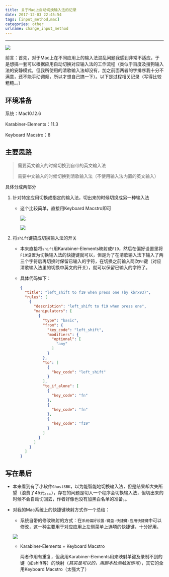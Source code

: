 ```yaml
---
title: 关于Mac上自动切换输入法的记录
date: 2017-12-03 22:45:54
tags: [input_method,mac]
categories: other
urlname: change_input_method
---
```

***

![](https://image-1251774567.cosgz.myqcloud.com/blog/2018-01-30-Mac-OS-X-Keyboard.jpg)

前言：首先，对于Mac上在不同应用上的输入法混乱问题我感到非常不适应，于是想搞一套可以根据应用自动切换对应输入法的工作流程（类似于百度及搜狗输入法的安静模式，但我所使用的清歌输入法却没有，加之前面两者的字排序我十分不满意，还不能手动调频，所以才想自己搞一下）。以下是过程相关记录（写得比较粗糙。。）

<!--more-->


## 环境准备

系统：Mac10.12.6

Karabiner-Elements：11.3

Keyboard Macstro：8

## 主要思路

> 需要英文输入的时候切换到自带的英文输入法
>
> 需要中文输入的时候切换到清歌输入法（不使用输入法内置的英文输入）

具体分成两部分

1. 针对特定应用切换成指定的输入法，切出来的时候切换成另一种输入法

   - 这个比较简单，直接用Keyboard Macstro即可

     ![](https://image-1251774567.cosgz.myqcloud.com/blog/2018-01-30-023055.png)

     ![](https://image-1251774567.cosgz.myqcloud.com/blog/2018-01-30-023057.png) 

2. 将`shift`键搞成切换输入法的开关

   - 本来直接将`shift`用Karabiner-Elements映射成`F19`，然后在偏好设置里将`F19`设置为切换输入法的快捷键就可以，但是为了在清歌输入法下输入了两三个字符后再切换时保留已输入的字符，在切换之前输入两次`Fn`键（对应清歌输入法里的切换中英文的开关），就可以保留已输入的字符了。

   - 具体代码如下：

     ```json 
     {
       "title": "left_shift to f19 when press one (by kbrx93)",
       "rules": [
         {
           "description": "left_shift to f19 when press one",
           "manipulators": [
             {
               "type": "basic",
               "from": {
                 "key_code": "left_shift",
                 "modifiers": {
                   "optional": [
                     "any"
                   ]
                 }
               },
               "to": [
                 {
                   "key_code": "left_shift"
                 }
               ],
               "to_if_alone": [
                 {
                   "key_code": "fn"
                 },
                 {
                   "key_code": "fn"
                 },
                 {
                   "key_code": "f19"
                 }
               ]
             }
           ]
         }
       ]
     }
     ```

## 写在最后

-   本来看到有了小软件`GhostSBK`，以为能智能地切换输入法，但是结果却大失所望（浪费了45元。。。），存在的问题是切入一个程序会切换输入法，但切出来的时候不会自动切回去，作者好像也没有加黑白名单的准备。。

-   对我的Mac系统上的快捷键映射方式作一个总结：

    -   系统自带的修改映射的方式：在`系统偏好设置-键盘-快捷键-应用快捷键`中可以修改，这一种主要用于对应应用上左侧菜单上选项的快捷键，十分好用。

    ![](https://image-1251774567.cosgz.myqcloud.com/blog/2018-01-30-023100.png)

    -  Karabiner-Elements + Keyboard Macstro

       两者作用有重复，但我用Karabiner-Elements用来映射单键及录制不到的键（如shift等）的映射（*其实是可以的，用脚本检测触发即可*），其它的全用Keyboard Macstro（太强大了）

